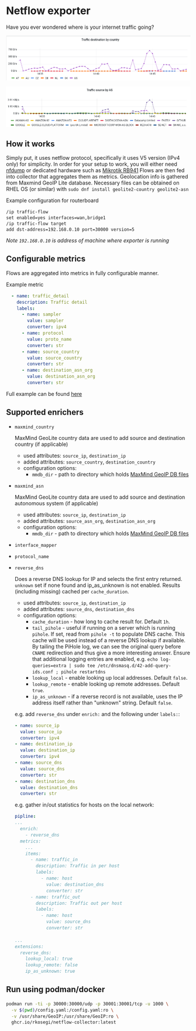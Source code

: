 # Netflow exporter

Have you ever wondered where is your internet traffic going?

![traffic destination by country](docs/traffic_destination_by_country.png)

![traffic source by AS](docs/traffic_source_by_as.png)

## How it works

Simply put, it uses netflow protocol, specifically it uses V5 version (IPv4 only) for simplicity.
In order for your setup to work, you will either need [nfdump](https://github.com/phaag/nfdump)
or dedicated hardware such as [Mikrotik RB941](https://mikrotik.com/product/RB941-2nD)
Flows are then fed into collector that aggregates them as metrics.
Geolocation info is gathered from Maxmind GeoIP Lite database.
Necessary files can be obtained on RHEL OS (or similar) with `sudo dnf install geolite2-country geolite2-asn`


Example configuration for routerboard
```
/ip traffic-flow
set enabled=yes interfaces=wan,bridge1
/ip traffic-flow target
add dst-address=192.168.0.10 port=30000 version=5
```

_Note `192.168.0.10` is address of machine where exporter is running_

## Configurable metrics

Flows are aggregated into metrics in fully configurable manner.

Example metric
```yaml
  - name: traffic_detail
    description: Traffic detail
    labels:
      - name: sampler
        value: sampler
        converter: ipv4
      - name: protocol
        value: proto_name
        converter: str
      - name: source_country
        value: source_country
        converter: str
      - name: destination_asn_org
        value: destination_asn_org
        converter: str
```

Full example can be found [here](docs/config.yaml)

## Supported enrichers


- `maxmind_country`

  MaxMind GeoLite country data are used to add source and destination country (if applicable)
  - used attributes: `source_ip`, `destination_ip`
  - added attributes: `source_country`, `destination_country`
  - configuration options:
    - `mmdb_dir` - path to directory which holds [MaxMind GeoIP DB files](https://dev.maxmind.com/geoip/geolite2-free-geolocation-data)

- `maxmind_asn`

  MaxMind GeoLite country data are used to add source and destination autonomous system (if applicable)
  - used attributes: `source_ip`, `destination_ip`
  - added attributes: `source_asn_org`, `destination_asn_org`
  - configuration options:
    - `mmdb_dir` - path to directory which holds [MaxMind GeoIP DB files](https://dev.maxmind.com/geoip/geolite2-free-geolocation-data)

- `interface_mapper`
- `protocol_name`

- `reverse_dns`

  Does a reverse DNS lookup for IP and selects the first entry returned. `unknown` set if none found and ip_as_unknown is not enabled. Results (including missing) cached per `cache_duration`.

  - used attributes: `source_ip`, `destination_ip`
  - added attributes: `source_dns`, `destination_dns`
  - configuration options:
    - `cache_duration` - how long to cache result for. Default `1h`.
    - `tail_pihole` - useful if running on a server which is running `pihole`. If set, read from `pihole -t` to populate DNS cache. This cache will be used instead of a reverse DNS lookup if available. By tailing the PiHole log, we can see the original query before `CNAME` redirection and thus give a more interesting answer. Ensure that additional logging entries are enabled, e.g. `echo log-queries=extra | sudo tee /etc/dnsmasq.d/42-add-query-ids.conf ; pihole restartdns`
    - `lookup_local` - enable looking up local addresses. Default `false`.
    - `lookup_remote` - enable looking up remote addresses. Default `true`.
    - `ip_as_unknown` - if a reverse record is not available, uses the IP address itself rather than "unknown" string. Default `false`.

  e.g. add `reverse_dns` under `enrich:` and the following under `labels:`:

  ```yaml
  - name: source_ip
    value: source_ip
    converter: ipv4
  - name: destination_ip
    value: destination_ip
    converter: ipv4
  - name: source_dns
    value: source_dns
    converter: str
  - name: destination_dns
    value: destination_dns
    converter: str
  ```

  e.g. gather in/out statistics for hosts on the local network:
  ```yaml
  pipline:
  ...
    enrich:
      - reverse_dns
    metrics:
      ...
      items:
        - name: traffic_in
          description: Traffic in per host
          labels:
            - name: host
              value: destination_dns
              converter: str
        - name: traffic_out
          description: Traffic out per host
          labels:
            - name: host
              value: source_dns
              converter: str

  ...
  extensions:
    reverse_dns:
      lookup_local: true
      lookup_remote: false
      ip_as_unknown: true
  ```

## Run using podman/docker

```bash
podman run -ti -p 30000:30000/udp -p 30001:30001/tcp -u 1000 \
  -v $(pwd)/config.yaml:/config.yaml:ro \
  -v /usr/share/GeoIP:/usr/share/GeoIP:ro \
  ghcr.io/rkosegi/netflow-collector:latest
```
